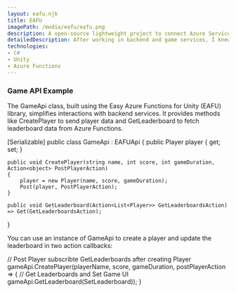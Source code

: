 ```yaml
---
layout: eafu.njk
title: EAFU
imagePath: /media/eafu/eafu.png
description: A open-source lightweight project to connect Azure Services to Unity applications.
detailedDescription: After working in backend and game services, I knew there was a need for easy upkeep for game developers. So, I created an open-source lightweight API for Unity to access backend services with minimal setup. Specifically made for Azure Functions, the API can be used for other services, like AWS with a few header changes. I created a sample Unity project to help others understand how it works. 
technologies:
- C#
- Unity
- Azure Functions
---
```


### Game API Example

The GameApi class, built using the Easy Azure Functions for Unity (EAFU) library, simplifies interactions with backend services. It provides methods like CreatePlayer to send player data and GetLeaderboard to fetch leaderboard data from Azure Functions.

[Serializable]
public class GameApi : EAFUApi
{
    public Player player { get; set; }

    public void CreatePlayer(string name, int score, int gameDuration, Action<object> PostPlayerAction)
    {
        player = new Player(name, score, gameDuration);
        Post(player, PostPlayerAction);
    }

    public void GetLeaderboard(Action<List<Player>> GetLeaderboardsAction) => Get(GetLeaderboardsAction);
}

You can use an instance of GameApi to create a player and update the leaderboard in two action callbacks:

// Post Player subscribte GetLeaderboards after creating Player
gameApi.CreatePlayer(playerName, score, gameDuration, postPlayerAction => {
     // Get Leaderboards and Set Game UI
     gameApi.GetLeaderboard(SetLeaderboard));
}